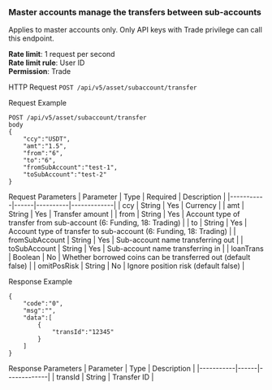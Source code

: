 ### Master accounts manage the transfers between sub-accounts

Applies to master accounts only. Only API keys with Trade privilege can call this endpoint.

**Rate limit**: 1 request per second  
**Rate limit rule**: User ID  
**Permission**: Trade  

HTTP Request
`POST /api/v5/asset/subaccount/transfer`

Request Example
```
POST /api/v5/asset/subaccount/transfer
body
{
    "ccy":"USDT",
    "amt":"1.5",
    "from":"6",
    "to":"6",
    "fromSubAccount":"test-1",
    "toSubAccount":"test-2"
}
```

Request Parameters
| Parameter | Type | Required | Description |
|-----------|------|----------|-------------|
| ccy | String | Yes | Currency |
| amt | String | Yes | Transfer amount |
| from | String | Yes | Account type of transfer from sub-account (6: Funding, 18: Trading) |
| to | String | Yes | Account type of transfer to sub-account (6: Funding, 18: Trading) |
| fromSubAccount | String | Yes | Sub-account name transferring out |
| toSubAccount | String | Yes | Sub-account name transferring in |
| loanTrans | Boolean | No | Whether borrowed coins can be transferred out (default false) |
| omitPosRisk | String | No | Ignore position risk (default false) |

Response Example
```
{
    "code":"0",
    "msg":"",
    "data":[
        {
            "transId":"12345"
        }
    ]
}
```

Response Parameters
| Parameter | Type | Description |
|-----------|------|-------------|
| transId | String | Transfer ID |
